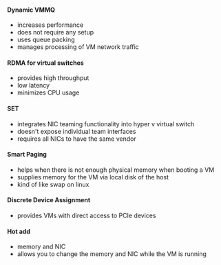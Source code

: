 #### Dynamic VMMQ
- increases performance
- does not require any setup
- uses queue packing
- manages processing of VM network traffic
#### RDMA for virtual switches
- provides high throughput
- low latency
- minimizes CPU usage
#### SET
- integrates NIC teaming functionality into hyper v virtual switch
- doesn't expose individual team interfaces
- requires all NICs to have the same vendor
#### Smart Paging
- helps when there is not enough physical memory when booting a VM
- supplies memory for the VM via local disk of the host
- kind of like swap on linux
#### Discrete Device Assignment
- provides VMs with direct access to PCIe devices
#### Hot add
- memory and NIC
- allows you to change the memory and NIC while the VM is running